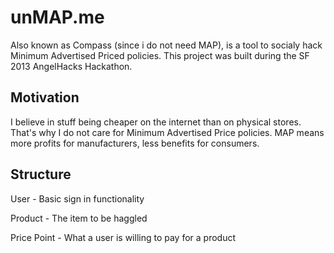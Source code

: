 unMAP.me
========

Also known as Compass (since i do not need MAP), is a tool to socialy hack Minimum Advertised Priced policies. This project was built during the SF 2013 AngelHacks Hackathon.


Motivation
----------

I believe in stuff being cheaper on the internet than on physical stores. That's why I do not care for Minimum Advertised Price policies. MAP means more profits for manufacturers, less benefits for consumers.

Structure
---------

User - Basic sign in functionality

Product - The item to be haggled

Price Point - What a user is willing to pay for a product
